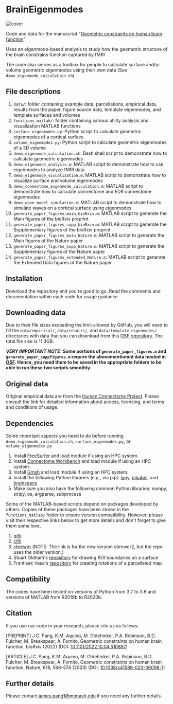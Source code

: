 # BrainEigenmodes

![cover](cover_image.jpg)

Code and data for the manuscript "[Geometric constraints on human brain function](https://www.nature.com/articles/s41586-023-06098-1)"

Uses an eigenmode-based analysis to study how the geometric structure of the brain constrains function captured by fMRI

The code also serves as a toolbox for people to calculate surface and/or volume geometric eigenmodes using their own data (See `demo_eigenmode_calculation.sh`)

## File descriptions

1. `data/`: folder containing example data, parcellations, empirical data, results from the paper, figure source data, template eigenmodes, and template surfaces and volumes
2. `functions_matlab/`: folder containing various utility analysis and visualization MATLAB functions
3. `surface_eigenmodes.py`: Python script to calculate geometric eigenmodes of a cortical surface
4. `volume_eigenmodes.py`: Python script to calculate geometric eigenmodes of a 3D volume
5. `demo_eigenmode_calculation.sh`: Bash shell script to demonstrate how to calculate geometric eigenmodes
6. `demo_eigenmode_analysis.m`: MATLAB script to demonstrate how to use eigenmodes to analyze fMRI data
7. `demo_eigenmode_visualization.m`: MATLAB script to demonstrate how to visualize surface and volume eigenmodes
8. `demo_connectome_eigenmode_calculation.m`: MATLAB script to demonstrate how to calculate connectome and EDR connectome eigenmodes
9. `demo_wave_model_simulation.m`: MATLAB script to demonstrate how to simulate waves on a cortical surface using eigenmodes
10. `generate_paper_figures_main_bioRxiv.m`: MATLAB script to generate the Main figures of the bioRxiv preprint
11. `generate_paper_figures_supp_bioRxiv.m`: MATLAB script to generate the Supplementary figures of the bioRxiv preprint
12. `generate_paper_figures_main_Nature.m`: MATLAB script to generate the Main figures of the Nature paper
13. `generate_paper_figures_supp_Nature.m`: MATLAB script to generate the Supplementary figures of the Nature paper
14. `generate_paper_figures_extended_Nature.m`: MATLAB script to generate the Extended Data figures of the Nature paper

## Installation

Download the repository and you're good to go.
Read the comments and documentation within each code for usage guidance.

## Downloading data

Due to their file sizes exceeding the limit allowed by GitHub, you will need to fill the `data/empirical/`, `data/results/`, and `data/template_eigenmodes/` directories with data that you can download from this [OSF repository](https://osf.io/xczmp/). The total file size is 11.3GB. 

***VERY IMPORTANT NOTE:*** **Some portions of `generate_paper_figures.m` and `generate_paper_suppfigures.m` require the abovementioned data hosted in [OSF](https://osf.io/xczmp/). Hence, you need them to be saved in the appropriate folders to be able to run these two scripts smoothly.**

## Original data

Original empirical data are from the [Human Connectome Project](https://db.humanconnectome.org/). Please consult the link for detailed information about access, licensing, and terms and conditions of usage.

## Dependencies

Some important aspects you need to do before running `demo_eigenmode_calculation.sh`, `surface_eigenmodes.py`, or `volume_eigenmodes.py`

1. Install [FreeSurfer](https://surfer.nmr.mgh.harvard.edu/fswiki/DownloadAndInstall) and load module if using an HPC system.
2. Install [Connectome Workbench](https://www.humanconnectome.org/software/get-connectome-workbench) and load module if using an HPC system.
3. Install [Gmsh](https://gmsh.info/) and load module if using an HPC system.
4. Install the following Python libraries (e.g., via pip): [lapy](https://github.com/Deep-MI/LaPy), [nibabel](https://nipy.org/nibabel/), and [brainspace](https://brainspace.readthedocs.io/en/latest/pages/install.html)
5. Make sure you also have the following common Python libraries: numpy, scipy, os, argparse, subprocess

Some of the MATLAB-based scripts depend on packages developed by others. Copies of these packages have been stored in the `functions_matlab/` folder to ensure version compatibility. However, please visit their respective links below to get more details and don't forget to give them some love.

1. [gifti](https://github.com/gllmflndn/gifti)
2. [cifti](https://github.com/Washington-University/cifti-matlab)
3. [cbrewer](https://au.mathworks.com/matlabcentral/fileexchange/58350-cbrewer2?s_tid=srchtitle) (NOTE: The link is for the new version cbrewer2, but the repo uses the older version.) 
4. Stuart Oldham's [repository](https://github.com/StuartJO/plotSurfaceROIBoundary) for drawing ROI boundaries on a surface
5. Frantisek Vasa's [repository](https://github.com/frantisekvasa/rotate_parcellation) for creating rotations of a parcellated map

## Compatibility

The codes have been tested on versions of Python from 3.7 to 3.8 and versions of MATLAB from R2019b to R2020b.

## Citation

If you use our code in your research, please cite us as follows:

[PREPRINT] J.C. Pang, K.M. Aquino, M. Oldehinkel, P.A. Robinson, B.D. Fulcher, M. Breakspear, A. Fornito, Geometric constraints on human brain function, bioRxiv (2022) (DOI: [10.1101/2022.10.04.510897](https://www.biorxiv.org/content/10.1101/2022.10.04.510897v2))

[ARTICLE] J.C. Pang, K.M. Aquino, M. Oldehinkel, P.A. Robinson, B.D. Fulcher, M. Breakspear, A. Fornito, Geometric constraints on human brain function, Nature, 618, 566–574 (2023) (DOI: [10.1038/s41586-023-06098-1](https://www.nature.com/articles/s41586-023-06098-1))

## Further details

Please contact james.pang1@monash.edu if you need any further details.
